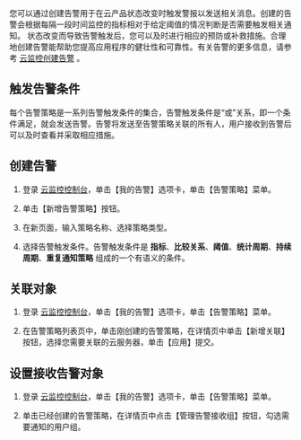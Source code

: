 您可以通过创建告警用于在云产品状态改变时触发警报以发送相关消息。创建的告警会根据每隔一段时间监控的指标相对于给定阈值的情况判断是否需要触发相关通知。
状态改变而导致告警触发后，您可以及时进行相应的预防或补救措施。合理地创建告警能帮助您提高应用程序的健壮性和可靠性。有关告警的更多信息，请参考 [云监控创建告警](/doc/product/248/1073) 。
## 触发告警条件
每个告警策略是一系列告警触发条件的集合，告警触发条件是“或”关系，即一个条件满足，就会发送告警。告警将发送至告警策略关联的所有人，用户接收到告警后可以及时查看并采取相应措施。

## 创建告警
1. 登录 [云监控控制台](https://console.tce.fsphere.cn/monitor/overview)，单击【我的告警】选项卡，单击【告警策略】菜单。

2. 单击【新增告警策略】按钮。

3. 在新页面，输入策略名称、选择策略类型。

4. 选择告警触发条件。告警触发条件是 **指标**、**比较关系**、**阈值**、**统计周期**、**持续周期**、**重复通知策略** 组成的一个有语义的条件。

## 关联对象
1. 登录 [云监控控制台](https://console.tce.fsphere.cn/monitor/overview)，单击【我的告警】选项卡，单击【告警策略】菜单。

2. 在告警策略列表页中，单击刚创建的告警策略，在详情页中单击【新增关联】按钮，选择您需要关联的云服务器，单击【应用】提交。

## 设置接收告警对象
1. 登录 [云监控控制台](https://console.tce.fsphere.cn/monitor/overview)，单击【我的告警】选项卡，单击【告警策略】菜单。

2. 单击已经创建的告警策略，在详情页中点击【管理告警接收组】按钮，勾选需要通知的用户组。



